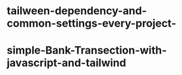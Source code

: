 # tailween-dependency-and-common-settings-every-project-
# simple-Bank-Transection-with-javascript-and-tailwind
